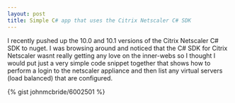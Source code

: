 ```yaml
---
layout: post
title: Simple C# app that uses the Citrix Netscaler C# SDK
---
```



I recently pushed up the 10.0 and 10.1 versions of the Citrix Netscaler C# SDK to nuget. I was browsing 
around and noticed that the C# SDK for Citrix Netscaler wasnt really getting any love on the inner-webs so 
I thought I would put just a very simple code snippet together that shows how to perform a login to the 
netscaler appliance and then list any virtual servers (load balanced) that are configured.

{% gist johnmcbride/6002501 %}
